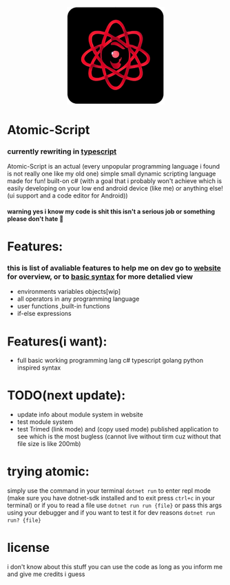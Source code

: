<p align="center" width="100% height="100%">
<img src="/website/res/logo.png" width="45%" height="45%">
</p>

# Atomic-Script
### currently rewriting in [typescript](https://GitHub.com/Atonix0/Atomic-Script-WIP)
Atomic-Script is an actual (every unpopular programming language i found is not really one like my old one) simple small dynamic scripting language made for fun! built-on c# (with a goal that i probably won't achieve which is easily developing on your low end android device (like me) or anything else! (ui support and a code editor for Android))
#### warning yes i know my code is shit this isn't a serious job or something please don't hate 🥳

# Features:
### this is list of avaliable features to help me on dev go to [website](https://atonix0.github.io/Atomic-Script) for overview, or to [basic syntax](https://atonix0.github.io/Atomic-Script/docs/basic_syntax) for more detalied view
- environments variables objects[wip]
- all operators in any programming language
- user functions ,built-in functions
- if-else expressions

# Features(i want):

- full basic working programming lang c# typescript golang python inspired syntax

# TODO(next update):
- update info about module system in website
- test module system
- test Trimed (link mode) and (copy used mode) published application to see which is the most bugless (cannot live without tirm cuz without that file size is like 200mb)
# trying atomic:
simply use the command in your terminal ```dotnet run``` to enter repl mode
(make sure you have dotnet-sdk installed and to exit press ```ctrl+c``` in your terminal)
or if you to read a file use ```dotnet run run {file}``` or pass this args using your debugger
and if you want to test it for dev reasons ```dotnet run run? {file}``` 

# license
i don't know about this stuff you can use the code as long as you inform me and give me credits i guess
